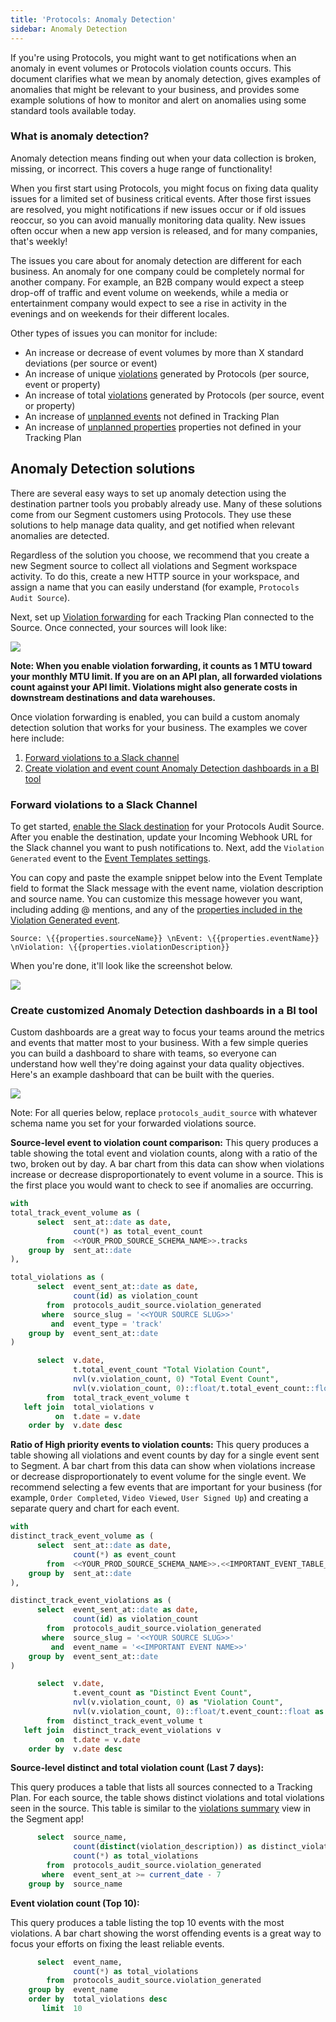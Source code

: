 ```yaml
---
title: 'Protocols: Anomaly Detection'
sidebar: Anomaly Detection
---
```


If you're using Protocols, you might want to get notifications when an anomaly in event volumes or Protocols violation counts occurs. This document clarifies what we mean by anomaly detection, gives examples of anomalies that might be relevant to your business, and provides some example solutions of how to monitor and alert on anomalies using some standard tools available today.

### What is anomaly detection?

Anomaly detection means finding out when your data collection is broken, missing, or incorrect. This covers a huge range of functionality!

When you first start using Protocols, you might focus on fixing data quality issues for a limited set of business critical events. After those first issues are resolved, you might notifications if new issues occur or if old issues reoccur, so you can avoid manually monitoring data quality. New issues often occur when a new app version is released, and for many companies, that's weekly!

The issues you care about for anomaly detection are different for each business. An anomaly for one company could be completely normal for another company. For example, an B2B company would expect a steep drop-off of traffic and event volume on weekends, while a media or entertainment company would expect to see a rise in activity in the evenings and on weekends for their different locales.

Other types of issues you can monitor for include:
- An increase or decrease of event volumes by more than X standard deviations (per source or event)
- An increase of unique [violations](/docs/protocols/tracking-plan/#tracking-plan-event-violations) generated by Protocols (per source, event or property)
- An increase of total [violations](/docs/protocols/tracking-plan/#tracking-plan-event-violations) generated by Protocols (per source, event or property)
- An increase of [unplanned events](/docs/protocols/tracking-plan/#track-calls-unplanned-events) not defined in Tracking Plan
- An increase of [unplanned properties](/docs/protocols/tracking-plan/#track-calls-unplanned-properties) properties not defined in your Tracking Plan

## Anomaly Detection solutions

There are several easy ways to set up anomaly detection using the destination partner tools you probably already use. Many of these solutions come from our Segment customers using Protocols. They use these solutions to help manage data quality, and get notified when relevant anomalies are detected.

Regardless of the solution you choose, we recommend that you create a new Segment source to collect all violations and Segment workspace activity. To do this, create a new HTTP source in your workspace, and assign a name that you can easily understand (for example, `Protocols Audit Source`).

Next, set up [Violation forwarding](/docs/protocols/tracking-plan/#violation-forwarding) for each Tracking Plan connected to the Source. Once connected, your sources will look like:

![](images/protocols_meta_source_setup.png)

**Note: When you enable violation forwarding, it counts as 1 MTU toward your monthly MTU limit. If you are on an API plan, all forwarded violations count against your API limit. Violations might also generate costs in downstream destinations and data warehouses.**

Once violation forwarding is enabled, you can build a custom anomaly detection solution that works for your business. The examples we cover here include:

1. [Forward violations to a Slack channel](/docs/protocols/anomaly_detection/#forward-violations-to-a-slack-channel)
2. [Create violation and event count Anomaly Detection dashboards in a BI tool](/docs/protocols/anomaly_detection/#create-customized-anomaly-detection-dashboards-in-a-bi-tool)

### Forward violations to a Slack Channel
To get started, [enable the Slack destination](/docs/destinations/slack/#getting-started) for your Protocols Audit Source. After you enable the destination, update your Incoming Webhook URL for the Slack channel you want to push notifications to. Next, add the `Violation Generated` event to the [Event Templates settings](/docs/destinations/slack/#event-templates).

You can copy and paste the example snippet below into the Event Template field to format the Slack message with the event name, violation description and source name. You can customize this message however you want, including adding @ mentions, and any of the [properties included in the Violation Generated event](/docs/protocols/tracking-plan/#violation-forwarding).

```
Source: \{{properties.sourceName}} \nEvent: \{{properties.eventName}} \nViolation: \{{properties.violationDescription}}
```
When you're done, it'll look like the screenshot below.

![](images/slack_violation_generated_setup.png)


### Create customized Anomaly Detection dashboards in a BI tool
Custom dashboards are a great way to focus your teams around the metrics and events that matter most to your business. With a few simple queries you can build a dashboard to share with teams, so everyone can understand how well they're doing against your data quality objectives. Here's an example dashboard that can be built with the queries.

![](images/anomaly_detection_dashboard.png)

Note: For all queries below, replace `protocols_audit_source` with whatever schema name you set for your forwarded violations source.

**Source-level event to violation count comparison:**
This query produces a table showing the total event and violation counts, along with a ratio of the two, broken out by day. A bar chart from this data can show when violations increase or decrease disproportionately to event volume in a source. This is the first place you would want to check to see if anomalies are occurring.

```sql
with
total_track_event_volume as (
      select  sent_at::date as date,
              count(*) as total_event_count
        from  <<YOUR_PROD_SOURCE_SCHEMA_NAME>>.tracks
    group by  sent_at::date
),

total_violations as (
      select  event_sent_at::date as date,
              count(id) as violation_count
        from  protocols_audit_source.violation_generated
       where  source_slug = '<<YOUR SOURCE SLUG>>'
         and  event_type = 'track'
    group by  event_sent_at::date
)

      select  v.date,
              t.total_event_count "Total Violation Count",
              nvl(v.violation_count, 0) "Total Event Count",
              nvl(v.violation_count, 0)::float/t.total_event_count::float as "Violations Per Event"
        from  total_track_event_volume t
   left join  total_violations v
          on  t.date = v.date
    order by  v.date desc
```

**Ratio of High priority events to violation counts:**
This query produces a table showing all violations and event counts by day for a single event sent to Segment. A bar chart from this data can show when violations increase or decrease disproportionately to event volume for the single event. We recommend selecting a few events that are important for your business (for example, `Order Completed`, `Video Viewed`, `User Signed Up`) and creating a separate query and chart for each event.

```sql
with
distinct_track_event_volume as (
      select  sent_at::date as date,
              count(*) as event_count
        from  <<YOUR_PROD_SOURCE_SCHEMA_NAME>>.<<IMPORTANT_EVENT_TABLE_NAME>>
    group by  sent_at::date
),

distinct_track_event_violations as (
      select  event_sent_at::date as date,
              count(id) as violation_count
        from  protocols_audit_source.violation_generated
       where  source_slug = '<<YOUR SOURCE SLUG>>'
         and  event_name = '<<IMPORTANT EVENT NAME>>'
    group by  event_sent_at::date
)

      select  v.date,
              t.event_count as "Distinct Event Count",
              nvl(v.violation_count, 0) as "Violation Count",
              nvl(v.violation_count, 0)::float/t.event_count::float as "Violations Per Distinct Event"
        from  distinct_track_event_volume t
   left join  distinct_track_event_violations v
          on  t.date = v.date
    order by  v.date desc
```

**Source-level distinct and total violation count (Last 7 days):**

This query produces a table that lists all sources connected to a Tracking Plan. For each source, the table shows distinct violations and total violations seen in the source. This table is similar to the [violations summary](/docs/protocols/tracking-plan/#tracking-plan-event-violations) view in the Segment app!

```sql
      select  source_name,
              count(distinct(violation_description)) as distinct_violations,
              count(*) as total_violations
        from  protocols_audit_source.violation_generated
       where  event_sent_at >= current_date - 7
    group by  source_name
```

**Event violation count (Top 10):**

This query produces a table listing the top 10 events with the most violations. A bar chart showing the worst offending events is a great way to focus your efforts on fixing the least reliable events.

```sql
      select  event_name,
              count(*) as total_violations
        from  protocols_audit_source.violation_generated
    group by  event_name
    order by  total_violations desc
       limit  10
```
